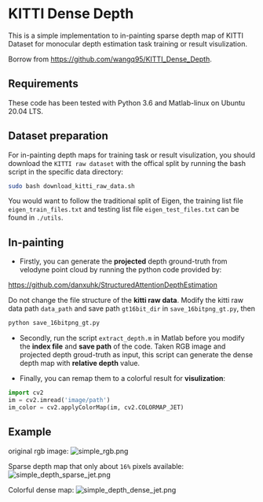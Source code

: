 # KITTI Dense Depth

This is a simple implementation to in-painting sparse depth map of KITTI Dataset for monocular depth estimation task training or result visulization.

Borrow from https://github.com/wangq95/KITTI_Dense_Depth.

## Requirements

These code has been tested with Python 3.6 and Matlab-linux on Ubuntu 20.04 LTS.

## Dataset preparation

For in-painting depth maps for training task or result visulization, you should download the ``KITTI raw dataset`` with the offical split by running the bash script in the specific data directory:

```bash
sudo bash download_kitti_raw_data.sh
```

You would want to follow the traditional split of Eigen, the training list file ``eigen_train_files.txt`` and testing list file ``eigen_test_files.txt`` can be found in ``./utils``.


## In-painting

- Firstly, you can generate the **projected** depth ground-truth from velodyne point cloud by running the python code provided by:

https://github.com/danxuhk/StructuredAttentionDepthEstimation

Do not change the file structure of the **kitti raw data**. Modify the kitti raw data path ``data_path`` and save path ``gt16bit_dir`` in ``save_16bitpng_gt.py``, then

```bash
python save_16bitpng_gt.py
```

- Secondly, run the script ``extract_depth.m`` in Matlab before you modify the **index file** and **save path** of the code. Taken RGB image and projected depth groud-truth as input, this script can generate the dense depth map with **relative depth** value.

- Finally, you can remap them to a colorful result for **visulization**:

```python
import cv2
im = cv2.imread('image/path')
im_color = cv2.applyColorMap(im, cv2.COLORMAP_JET)
```

## Example

original rgb image:
![simple_rgb.png](misc%2Fsimple_rgb.png)

Sparse depth map that only about ``16%`` pixels available:
![simple_depth_sparse_jet.png](misc%2Fsimple_depth_sparse_jet.png)

Colorful dense map:
![simple_depth_dense_jet.png](misc%2Fsimple_depth_dense_jet.png)